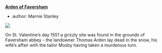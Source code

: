 <param ve-config 
       title="16th Century Kent"
       banner="images/banner/16c.jpg"
       layout="index">

#

##
**[Arden of Faversham](16c-arden-faversham)**

- author: Marnie Stanley

![](https://dev.visual-essays.app/thumbnail?url=https://raw.githubusercontent.com/kent-map/kent/main/16c/images/Ardenhouse.jpg)

On St. Valentine’s day 1551 a grizzly site was found in the grounds of Faversham abbey - the landowner Thomas Arden lay dead in the snow, his wife’s affair with the tailor Mosby having taken a murderous turn.
